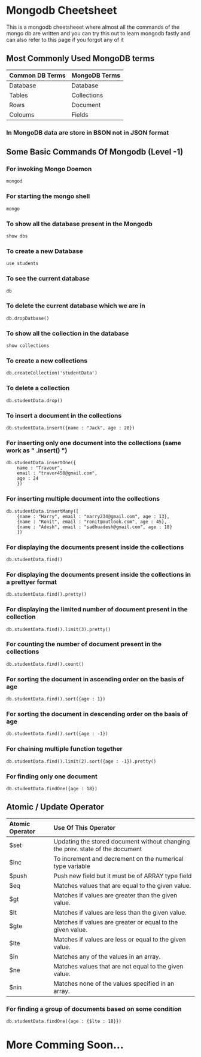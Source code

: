 
# Mongodb Cheetsheet

This is a mongodb cheetsheeet where almost all the commands of the mongo db are written and you can try this out to learn mongodb fastly and can also refer to this page if you forgot any of it

## Most Commonly Used MongoDB terms

| Common DB Terms | MongoDB Terms |
| :-------- | :------- | 
| Database | Database |
| Tables | Collections |
| Rows | Document |
| Coloums | Fields |

### In MongoDB data are store in BSON not in JSON format




## Some Basic Commands Of Mongodb (Level  -1)

### For invoking Mongo Doemon 
    mongod
### For starting the mongo shell 
    mongo
### To show all the database present in the Mongodb 
    show dbs
### To create a new Database
    use students
### To see the current database 
    db
### To delete the current database which we are in 
    db.dropDatbase()
### To show all the collection in the database 
    show collections
### To create a new collections
    db.createCollection('studentData')
### To delete a collection
    db.studentData.drop()
### To insert a document in the collections
    db.studentData.insert({name : "Jack", age : 20})
### For inserting only one document into the collections (same work as " .insert() ")
    db.studentData.insertOne({
        name : "Travour", 
        email : "travor458@gmail.com",
        age : 24
        })
### For inserting multiple document into the collections
    db.studentData.insertMany([
        {name : "Harry", email : "marry234@gmail.com", age : 13}, 
        {name : "Ronit", email : "ronit@outlook.com", age : 45}, 
        {name : "Adesh", email : "sadhuadesh@gmail.com", age : 18}
        ])
### For displaying the documents present inside the collections
    db.studentData.find()
### For displaying the documents present inside the collections in a prettyer format
    db.studentData.find().pretty()
### For displaying the limited number of document present in the collection
    db.studentData.find().limit(3).pretty()
### For counting the number of document present in the collections
    db.studentData.find().count()
### For sorting the document in ascending order on the basis of age
    db.studentData.find().sort({age : 1})
### For sorting the document in descending order on the basis of age
    db.studentData.find().sort({age : -1})
### For chaining multiple function together
    db.studentData.find().limit(2).sort({age : -1}).pretty()
### For finding only one document 
    db.studentData.findOne({age : 18})
## Atomic / Update Operator
| Atomic Operator | Use Of This Operator |
| :-------- | :------- | 
| $set | Updating the stored document without changing the prev. state of the document |
| $inc | To increment and decrement on the numerical type variable |
| $push | Push new field but it must be of ARRAY type field |
| $eq     |    Matches values that are equal to the given value. |
|$gt     |    Matches if values are greater than the given value.|
|$lt     |    Matches if values are less than the given value.|
|$gte    |    Matches if values are greater or equal to the given value.|
|$lte    |    Matches if values are less or equal to the given value.|
|$in     |    Matches any of the values in an array.|
|$ne     |    Matches values that are not equal to the given value.|
|$nin    |    Matches none of the values specified in an array.|

### For finding a group of documents based on some condition
    db.studentData.findOne({age : {$lte : 18}})


# More Comming Soon...
